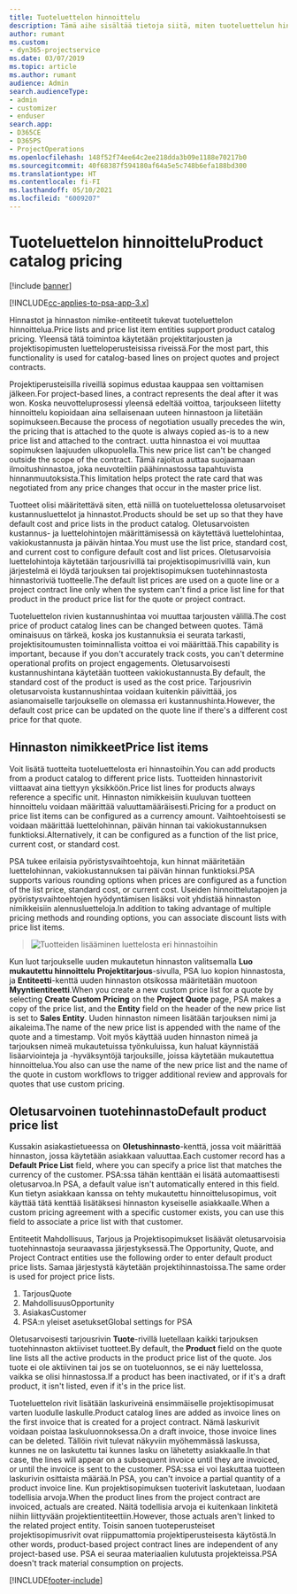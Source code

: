 ```yaml
---
title: Tuoteluettelon hinnoittelu
description: Tämä aihe sisältää tietoja siitä, miten tuoteluettelun hinnoittelu toimii Dynamics 365 Project Service Automationissa (PSA:ssa).
author: rumant
ms.custom:
- dyn365-projectservice
ms.date: 03/07/2019
ms.topic: article
ms.author: rumant
audience: Admin
search.audienceType:
- admin
- customizer
- enduser
search.app:
- D365CE
- D365PS
- ProjectOperations
ms.openlocfilehash: 148f52f74ee64c2ee218dda3b09e1188e70217b0
ms.sourcegitcommit: 40f68387f594180af64a5e5c748b6efa188bd300
ms.translationtype: HT
ms.contentlocale: fi-FI
ms.lasthandoff: 05/10/2021
ms.locfileid: "6009207"
---
```

# <a name="product-catalog-pricing"></a><span data-ttu-id="d5743-103">Tuoteluettelon hinnoittelu</span><span class="sxs-lookup"><span data-stu-id="d5743-103">Product catalog pricing</span></span> 

[!include [banner](../includes/psa-now-project-operations.md)]

[!INCLUDE[cc-applies-to-psa-app-3.x](../includes/cc-applies-to-psa-app-3x.md)]


<span data-ttu-id="d5743-104">Hinnastot ja hinnaston nimike-entiteetit tukevat tuoteluettelon hinnoittelua.</span><span class="sxs-lookup"><span data-stu-id="d5743-104">Price lists and price list item entities support product catalog pricing.</span></span> <span data-ttu-id="d5743-105">Yleensä tätä toimintoa käytetään projektitarjousten ja projektisopimusten luetteloperusteisissa riveissä.</span><span class="sxs-lookup"><span data-stu-id="d5743-105">For the most part, this functionality is used for catalog-based lines on project quotes and project contracts.</span></span>

<span data-ttu-id="d5743-106">Projektiperusteisilla riveillä sopimus edustaa kauppaa sen voittamisen jälkeen.</span><span class="sxs-lookup"><span data-stu-id="d5743-106">For project-based lines, a contract represents the deal after it was won.</span></span> <span data-ttu-id="d5743-107">Koska neuvotteluprosessi yleensä edeltää voittoa, tarjoukseen liitetty hinnoittelu kopioidaan aina sellaisenaan uuteen hinnastoon ja liitetään sopimukseen.</span><span class="sxs-lookup"><span data-stu-id="d5743-107">Because the process of negotiation usually precedes the win, the pricing that is attached to the quote is always copied as-is to a new price list and attached to the contract.</span></span> <span data-ttu-id="d5743-108">uutta hinnastoa ei voi muuttaa sopimuksen laajuuden ulkopuolella.</span><span class="sxs-lookup"><span data-stu-id="d5743-108">This new price list can't be changed outside the scope of the contract.</span></span> <span data-ttu-id="d5743-109">Tämä rajoitus auttaa suojaamaan ilmoitushinnastoa, joka neuvoteltiin päähinnastossa tapahtuvista hinnanmuutoksista.</span><span class="sxs-lookup"><span data-stu-id="d5743-109">This limitation helps protect the rate card that was negotiated from any price changes that occur in the master price list.</span></span>

<span data-ttu-id="d5743-110">Tuotteet olisi määritettävä siten, että niillä on tuoteluettelossa oletusarvoiset kustannusluettelot ja hinnastot.</span><span class="sxs-lookup"><span data-stu-id="d5743-110">Products should be set up so that they have default cost and price lists in the product catalog.</span></span> <span data-ttu-id="d5743-111">Oletusarvoisten kustannus- ja luettelohintojen määrittämisessä on käytettävä luettelohintaa, vakiokustannusta ja päivän hintaa.</span><span class="sxs-lookup"><span data-stu-id="d5743-111">You must use the list price, standard cost, and current cost to configure default cost and list prices.</span></span> <span data-ttu-id="d5743-112">Oletusarvoisia luettelohintoja käytetään tarjousrivillä tai projektisopimusrivillä vain, kun järjestelmä ei löydä tarjouksen tai projektisopimuksen tuotehinnastosta hinnastoriviä tuotteelle.</span><span class="sxs-lookup"><span data-stu-id="d5743-112">The default list prices are used on a quote line or a project contract line only when the system can't find a price list line for that product in the product price list for the quote or project contract.</span></span>

<span data-ttu-id="d5743-113">Tuoteluettelon rivien kustannushintaa voi muuttaa tarjousten välillä.</span><span class="sxs-lookup"><span data-stu-id="d5743-113">The cost price of product catalog lines can be changed between quotes.</span></span> <span data-ttu-id="d5743-114">Tämä ominaisuus on tärkeä, koska jos kustannuksia ei seurata tarkasti, projektisitoumusten toiminnallista voittoa ei voi määrittää.</span><span class="sxs-lookup"><span data-stu-id="d5743-114">This capability is important, because if you don't accurately track costs, you can't determine operational profits on project engagements.</span></span> <span data-ttu-id="d5743-115">Oletusarvoisesti kustannushintana käytetään tuotteen vakiokustannusta.</span><span class="sxs-lookup"><span data-stu-id="d5743-115">By default, the standard cost of the product is used as the cost price.</span></span> <span data-ttu-id="d5743-116">Tarjousrivin oletusarvoista kustannushintaa voidaan kuitenkin päivittää, jos asianomaiselle tarjoukselle on olemassa eri kustannushinta.</span><span class="sxs-lookup"><span data-stu-id="d5743-116">However, the default cost price can be updated on the quote line if there's a different cost price for that quote.</span></span>

## <a name="price-list-items"></a><span data-ttu-id="d5743-117">Hinnaston nimikkeet</span><span class="sxs-lookup"><span data-stu-id="d5743-117">Price list items</span></span>

<span data-ttu-id="d5743-118">Voit lisätä tuotteita tuoteluettelosta eri hinnastoihin.</span><span class="sxs-lookup"><span data-stu-id="d5743-118">You can add products from a product catalog to different price lists.</span></span> <span data-ttu-id="d5743-119">Tuotteiden hinnastorivit viittaavat aina tiettyyn yksikköön.</span><span class="sxs-lookup"><span data-stu-id="d5743-119">Price list lines for products always reference a specific unit.</span></span> <span data-ttu-id="d5743-120">Hinnaston nimikkeisiin kuuluvan tuotteen hinnoittelu voidaan määrittää valuuttamääräisesti.</span><span class="sxs-lookup"><span data-stu-id="d5743-120">Pricing for a product on price list items can be configured as a currency amount.</span></span> <span data-ttu-id="d5743-121">Vaihtoehtoisesti se voidaan määrittää luettelohinnan, päivän hinnan tai vakiokustannuksen funktioksi.</span><span class="sxs-lookup"><span data-stu-id="d5743-121">Alternatively, it can be configured as a function of the list price, current cost, or standard cost.</span></span>

<span data-ttu-id="d5743-122">PSA tukee erilaisia pyöristysvaihtoehtoja, kun hinnat määritetään luettelohinnan, vakiokustannuksen tai päivän hinnan funktioksi.</span><span class="sxs-lookup"><span data-stu-id="d5743-122">PSA supports various rounding options when prices are configured as a function of the list price, standard cost, or current cost.</span></span> <span data-ttu-id="d5743-123">Useiden hinnoittelutapojen ja pyöristysvaihtoehtojen hyödyntämisen lisäksi voit yhdistää hinnaston nimikkeisiin alennusluetteloja.</span><span class="sxs-lookup"><span data-stu-id="d5743-123">In addition to taking advantage of multiple pricing methods and rounding options, you can associate discount lists with price list items.</span></span> 

> ![Tuotteiden lisääminen luettelosta eri hinnastoihin](media/basic-guide-16.png)

<span data-ttu-id="d5743-125">Kun luot tarjoukselle uuden mukautetun hinnaston valitsemalla **Luo mukautettu hinnoittelu** **Projektitarjous**-sivulla, PSA luo kopion hinnastosta, ja **Entiteetti**-kenttä uuden hinnaston otsikossa määritetään muotoon **Myyntientiteetti**.</span><span class="sxs-lookup"><span data-stu-id="d5743-125">When you create a new custom price list for a quote by selecting **Create Custom Pricing** on the **Project Quote** page, PSA makes a copy of the price list, and the **Entity** field on the header of the new price list is set to **Sales Entity**.</span></span> <span data-ttu-id="d5743-126">Uuden hinnaston nimeen lisätään tarjouksen nimi ja aikaleima.</span><span class="sxs-lookup"><span data-stu-id="d5743-126">The name of the new price list is appended with the name of the quote and a timestamp.</span></span> <span data-ttu-id="d5743-127">Voit myös käyttää uuden hinnaston nimeä ja tarjouksen nimeä mukautetuissa työnkuluissa, kun haluat käynnistää lisäarviointeja ja -hyväksyntöjä tarjouksille, joissa käytetään mukautettua hinnoittelua.</span><span class="sxs-lookup"><span data-stu-id="d5743-127">You also can use the name of the new price list and the name of the quote in custom workflows to trigger additional review and approvals for quotes that use custom pricing.</span></span>

 
## <a name="default-product-price-list"></a><span data-ttu-id="d5743-128">Oletusarvoinen tuotehinnasto</span><span class="sxs-lookup"><span data-stu-id="d5743-128">Default product price list</span></span>
<span data-ttu-id="d5743-129">Kussakin asiakastietueessa on **Oletushinnasto**-kenttä, jossa voit määrittää hinnaston, jossa käytetään asiakkaan valuuttaa.</span><span class="sxs-lookup"><span data-stu-id="d5743-129">Each customer record has a **Default Price List** field, where you can specify a price list that matches the currency of the customer.</span></span> <span data-ttu-id="d5743-130">PSA:ssa tähän kenttään ei lisätä automaattisesti oletusarvoa.</span><span class="sxs-lookup"><span data-stu-id="d5743-130">In PSA, a default value isn't automatically entered in this field.</span></span> <span data-ttu-id="d5743-131">Kun tietyn asiakkaan kanssa on tehty mukautettu hinnoittelusopimus, voit käyttää tätä kenttää lisätäksesi hinnaston kyseiselle asiakkaalle.</span><span class="sxs-lookup"><span data-stu-id="d5743-131">When a custom pricing agreement with a specific customer exists, you can use this field to associate a price list with that customer.</span></span>

<span data-ttu-id="d5743-132">Entiteetit Mahdollisuus, Tarjous ja Projektisopimukset lisäävät oletusarvoisia tuotehinnastoja seuraavassa järjestyksessä.</span><span class="sxs-lookup"><span data-stu-id="d5743-132">The Opportunity, Quote, and Project Contract entities use the following order to enter default product price lists.</span></span> <span data-ttu-id="d5743-133">Samaa järjestystä käytetään projektihinnastoissa.</span><span class="sxs-lookup"><span data-stu-id="d5743-133">The same order is used for project price lists.</span></span>

1.  <span data-ttu-id="d5743-134">Tarjous</span><span class="sxs-lookup"><span data-stu-id="d5743-134">Quote</span></span>
2.  <span data-ttu-id="d5743-135">Mahdollisuus</span><span class="sxs-lookup"><span data-stu-id="d5743-135">Opportunity</span></span>
3.  <span data-ttu-id="d5743-136">Asiakas</span><span class="sxs-lookup"><span data-stu-id="d5743-136">Customer</span></span>
4.  <span data-ttu-id="d5743-137">PSA:n yleiset asetukset</span><span class="sxs-lookup"><span data-stu-id="d5743-137">Global settings for PSA</span></span>

<span data-ttu-id="d5743-138">Oletusarvoisesti tarjousrivin **Tuote**-rivillä luetellaan kaikki tarjouksen tuotehinnaston aktiiviset tuotteet.</span><span class="sxs-lookup"><span data-stu-id="d5743-138">By default, the **Product** field on the quote line lists all the active products in the product price list of the quote.</span></span> <span data-ttu-id="d5743-139">Jos tuote ei ole aktiivinen tai jos se on tuoteluonnos, se ei näy luettelossa, vaikka se olisi hinnastossa.</span><span class="sxs-lookup"><span data-stu-id="d5743-139">If a product has been inactivated, or if it's a draft product, it isn't listed, even if it's in the price list.</span></span> 

<span data-ttu-id="d5743-140">Tuoteluettelon rivit lisätään laskuriveinä ensimmäiselle projektisopimusat varten luodulle laskulle.</span><span class="sxs-lookup"><span data-stu-id="d5743-140">Product catalog lines are added as invoice lines on the first invoice that is created for a project contract.</span></span> <span data-ttu-id="d5743-141">Nämä laskurivit voidaan poistaa laskuluonnoksessa.</span><span class="sxs-lookup"><span data-stu-id="d5743-141">On a draft invoice, those invoice lines can be deleted.</span></span> <span data-ttu-id="d5743-142">Tällöin rivit tulevat näkyviin myöhemmässä laskussa, kunnes ne on laskutettu tai kunnes lasku on lähetetty asiakkaalle.</span><span class="sxs-lookup"><span data-stu-id="d5743-142">In that case, the lines will appear on a subsequent invoice until they are invoiced, or until the invoice is sent to the customer.</span></span> <span data-ttu-id="d5743-143">PSA:ssa ei voi laskuttaa tuotteen laskurivin osittaista määrää.</span><span class="sxs-lookup"><span data-stu-id="d5743-143">In PSA, you can't invoice a partial quantity of a product invoice line.</span></span> <span data-ttu-id="d5743-144">Kun projektisopimuksen tuoterivit laskutetaan, luodaan todellisia arvoja.</span><span class="sxs-lookup"><span data-stu-id="d5743-144">When the product lines from the project contract are invoiced, actuals are created.</span></span> <span data-ttu-id="d5743-145">Näitä todellisia arvoja ei kuitenkaan linkitetä niihin liittyvään projektientiteettiin.</span><span class="sxs-lookup"><span data-stu-id="d5743-145">However, those actuals aren't linked to the related project entity.</span></span> <span data-ttu-id="d5743-146">Toisin sanoen tuoteperusteiset projektisopimusrivit ovat riippumattomia projektiperusteisesta käytöstä.</span><span class="sxs-lookup"><span data-stu-id="d5743-146">In other words, product-based project contract lines are independent of any project-based use.</span></span> <span data-ttu-id="d5743-147">PSA ei seuraa materiaalien kulutusta projekteissa.</span><span class="sxs-lookup"><span data-stu-id="d5743-147">PSA doesn't track material consumption on projects.</span></span>


[!INCLUDE[footer-include](../includes/footer-banner.md)]